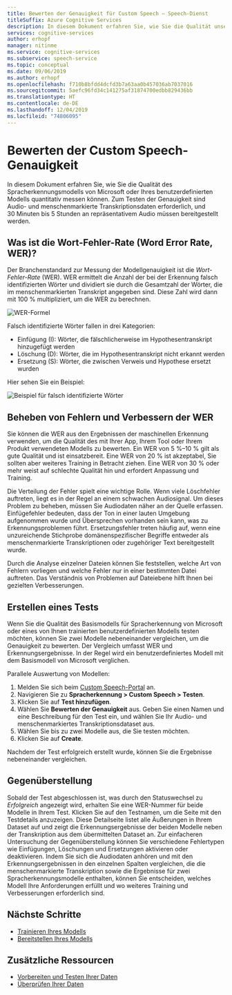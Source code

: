 ```yaml
---
title: Bewerten der Genauigkeit für Custom Speech – Speech-Dienst
titleSuffix: Azure Cognitive Services
description: In diesem Dokument erfahren Sie, wie Sie die Qualität unseres Spracherkennungsmodells oder Ihres benutzerdefinierten Modells quantitativ messen können. Zum Testen der Genauigkeit sind Audio- und menschenmarkierte Transkriptionsdaten erforderlich, und 30 Minuten bis 5 Stunden an repräsentativem Audio müssen bereitgestellt werden.
services: cognitive-services
author: erhopf
manager: nitinme
ms.service: cognitive-services
ms.subservice: speech-service
ms.topic: conceptual
ms.date: 09/06/2019
ms.author: erhopf
ms.openlocfilehash: f710b8bfdd4dcfd3b7a63aa0b457036ab7037016
ms.sourcegitcommit: 5aefc96fd34c141275af31874700edbb829436bb
ms.translationtype: HT
ms.contentlocale: de-DE
ms.lasthandoff: 12/04/2019
ms.locfileid: "74806095"
---
```

# <a name="evaluate-custom-speech-accuracy"></a>Bewerten der Custom Speech-Genauigkeit

In diesem Dokument erfahren Sie, wie Sie die Qualität des Spracherkennungsmodells von Microsoft oder Ihres benutzerdefinierten Modells quantitativ messen können. Zum Testen der Genauigkeit sind Audio- und menschenmarkierte Transkriptionsdaten erforderlich, und 30 Minuten bis 5 Stunden an repräsentativem Audio müssen bereitgestellt werden.

## <a name="what-is-word-error-rate-wer"></a>Was ist die Wort-Fehler-Rate (Word Error Rate, WER)?

Der Branchenstandard zur Messung der Modellgenauigkeit ist die *Wort-Fehler-Rate* (WER). WER ermittelt die Anzahl der bei der Erkennung falsch identifizierten Wörter und dividiert sie durch die Gesamtzahl der Wörter, die im menschenmarkierten Transkript angegeben sind. Diese Zahl wird dann mit 100 % multipliziert, um die WER zu berechnen.

![WER-Formel](./media/custom-speech/custom-speech-wer-formula.png)

Falsch identifizierte Wörter fallen in drei Kategorien:

* Einfügung (I): Wörter, die fälschlicherweise im Hypothesentranskript hinzugefügt werden
* Löschung (D): Wörter, die im Hypothesentranskript nicht erkannt werden
* Ersetzung (S): Wörter, die zwischen Verweis und Hypothese ersetzt wurden

Hier sehen Sie ein Beispiel:

![Beispiel für falsch identifizierte Wörter](./media/custom-speech/custom-speech-dis-words.png)

## <a name="resolve-errors-and-improve-wer"></a>Beheben von Fehlern und Verbessern der WER

Sie können die WER aus den Ergebnissen der maschinellen Erkennung verwenden, um die Qualität des mit Ihrer App, Ihrem Tool oder Ihrem Produkt verwendeten Modells zu bewerten. Ein WER von 5 %–10 % gilt als gute Qualität und ist einsatzbereit. Eine WER von 20 % ist akzeptabel, Sie sollten aber weiteres Training in Betracht ziehen. Eine WER von 30 % oder mehr weist auf schlechte Qualität hin und erfordert Anpassung und Training.

Die Verteilung der Fehler spielt eine wichtige Rolle. Wenn viele Löschfehler auftreten, liegt es in der Regel an einem schwachen Audiosignal. Um dieses Problem zu beheben, müssen Sie Audiodaten näher an der Quelle erfassen. Einfügefehler bedeuten, dass der Ton in einer lauten Umgebung aufgenommen wurde und Übersprechen vorhanden sein kann, was zu Erkennungsproblemen führt. Ersetzungsfehler treten häufig auf, wenn eine unzureichende Stichprobe domänenspezifischer Begriffe entweder als menschenmarkierte Transkriptionen oder zugehöriger Text bereitgestellt wurde.

Durch die Analyse einzelner Dateien können Sie feststellen, welche Art von Fehlern vorliegen und welche Fehler nur in einer bestimmten Datei auftreten. Das Verständnis von Problemen auf Dateiebene hilft Ihnen bei gezielten Verbesserungen.

## <a name="create-a-test"></a>Erstellen eines Tests

Wenn Sie die Qualität des Basismodells für Spracherkennung von Microsoft oder eines von Ihnen trainierten benutzerdefinierten Modells testen möchten, können Sie zwei Modelle nebeneinander vergleichen, um die Genauigkeit zu bewerten. Der Vergleich umfasst WER und Erkennungsergebnisse. In der Regel wird ein benutzerdefiniertes Modell mit dem Basismodell von Microsoft verglichen.

Parallele Auswertung von Modellen:

1. Melden Sie sich beim [Custom Speech-Portal](https://speech.microsoft.com/customspeech) an.
2. Navigieren Sie zu **Spracherkennung > Custom Speech > Testen**.
3. Klicken Sie auf **Test hinzufügen**.
4. Wählen Sie **Bewerten der Genauigkeit** aus. Geben Sie einen Namen und eine Beschreibung für den Test ein, und wählen Sie Ihr Audio- und menschenmarkiertes Transkriptionsdataset aus.
5. Wählen Sie bis zu zwei Modelle aus, die Sie testen möchten.
6. Klicken Sie auf **Create**.

Nachdem der Test erfolgreich erstellt wurde, können Sie die Ergebnisse nebeneinander vergleichen.

## <a name="side-by-side-comparison"></a>Gegenüberstellung

Sobald der Test abgeschlossen ist, was durch den Statuswechsel zu *Erfolgreich* angezeigt wird, erhalten Sie eine WER-Nummer für beide Modelle in Ihrem Test. Klicken Sie auf den Testnamen, um die Seite mit den Testdetails anzuzeigen. Diese Detailseite listet alle Äußerungen in Ihrem Dataset auf und zeigt die Erkennungsergebnisse der beiden Modelle neben der Transkription aus dem übermittelten Dataset an. Zur einfacheren Untersuchung der Gegenüberstellung können Sie verschiedene Fehlertypen wie Einfügungen, Löschungen und Ersetzungen aktivieren oder deaktivieren. Indem Sie sich die Audiodaten anhören und mit den Erkennungsergebnissen in den einzelnen Spalten vergleichen, die die menschenmarkierte Transkription sowie die Ergebnisse für zwei Spracherkennungsmodelle enthalten, können Sie entscheiden, welches Modell Ihre Anforderungen erfüllt und wo weiteres Training und Verbesserungen erforderlich sind.

## <a name="next-steps"></a>Nächste Schritte

* [Trainieren Ihres Modells](how-to-custom-speech-train-model.md)
* [Bereitstellen Ihres Modells](how-to-custom-speech-deploy-model.md)

## <a name="additional-resources"></a>Zusätzliche Ressourcen

* [Vorbereiten und Testen Ihrer Daten](how-to-custom-speech-test-data.md)
* [Überprüfen Ihrer Daten](how-to-custom-speech-inspect-data.md)
